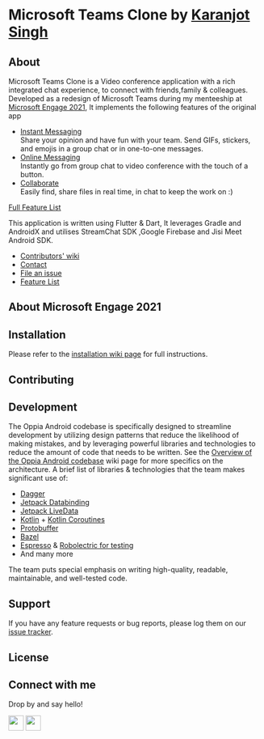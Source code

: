 # Microsoft Teams Clone by [Karanjot Singh](https://github.com/Karanjot-singh/)
<!-- [![Gitter](https://img.shields.io/badge/chat-on%20gitter-ff006f.svg)](https://gitter.im/oppia/oppia-android?utm_source=badge&utm_medium=badge&utm_campaign=pr-badge) [![Mailing List](https://img.shields.io/badge/Mailing%20List-Oppia%20Android-dev.svg)](mailto:oppia-android-dev@googlegroups.com) [![Twitter Follow](https://img.shields.io/twitter/follow/oppiaorg.svg?style=social&label=Follow&maxAge=2592000?style=flat-square)](https://twitter.com/oppiaorg) [![GitHub issues by-label](/github/issues-search?query=repo%3Abadges%2Fshields%20is%3Aclosed%20label%3Abug%20author%3Aapp%2Fsentry-io)](https://github.com/Karanjot-singh/microsoft_teams_clone/issues?q=is%3Aopen+is%3Aissue+label%3A%22good+first+issue%22+no%3Aassignee) -->
<!-- 
[![Unit Tests (Robolectric -- Gradle)](https://github.com/Karanjot-singh/microsoft_teams_clone/actions/workflows/main.yml/badge.svg)](https://github.com/Karanjot-singh/microsoft_teams_clone/actions/workflows/main.yml) [![Unit Tests (Robolectric - Bazel)](https://github.com/Karanjot-singh/microsoft_teams_clone/actions/workflows/unit_tests.yml/badge.svg)](https://github.com/Karanjot-singh/microsoft_teams_clone/actions/workflows/unit_tests.yml) [![Build Tests](https://github.com/Karanjot-singh/microsoft_teams_clone/actions/workflows/build_tests.yml/badge.svg)](https://github.com/Karanjot-singh/microsoft_teams_clone/actions/workflows/build_tests.yml) [![Static Checks](https://github.com/Karanjot-singh/microsoft_teams_clone/actions/workflows/static_checks.yml/badge.svg)](https://github.com/Karanjot-singh/microsoft_teams_clone/actions/workflows/static_checks.yml) -->
## About
Microsoft Teams Clone is a Video conference application with a rich integrated chat experience, to connect with friends,family & colleagues.
Developed as a redesign of Microsoft Teams during my menteeship at [Microsoft Engage 2021](https://microsoft.acehacker.com/engage2021/index.html),
It implements the following features of the original app 
  * [Instant Messaging](https://www.microsoft.com/en-in/microsoft-teams/instant-messaging)    
    Share your opinion and have fun with your team. Send GIFs, stickers, and emojis in a group chat or in one-to-one messages.
  * [Online Messaging](https://www.microsoft.com/en-in/microsoft-teams/online-meetings)    
    Instantly go from group chat to video conference with the touch of a button.
  * [Collaborate](https://www.microsoft.com/en-in/microsoft-teams/online-meetings)    
    Easily find, share files in real time, in chat to keep the work on :)

[Full Feature List](https://github.com/Karanjot-singh/microsoft_teams_clone/wiki)
    
<!-- Oppia is an online learning tool that enables anyone to easily create and share interactive activities (called 'explorations'). These activities simulate a one-on-one conversation with a tutor, making it possible for students to learn by doing while getting feedback. -->

This application is written using Flutter & Dart, It leverages Gradle and AndroidX and utilises StreamChat SDK ,Google Firebase and Jisi Meet Android SDK.

  * [Contributors' wiki](https://github.com/Karanjot-singh/microsoft_teams_clone/wiki)
  * [Contact](mailto:karanjot19050@iiitd.ac.in)
  * [File an issue](https://github.com/Karanjot-singh/microsoft_teams_clone/issues/new/choose)
  * [Feature List](https://github.com/Karanjot-singh/microsoft_teams_clone/wiki)

## About Microsoft Engage 2021


## Installation

Please refer to the [installation wiki page](https://github.com/Karanjot-singh/microsoft_teams_clone/wiki#installation) for full instructions.

## Contributing

<!-- The Oppia project is built by the community for the community. We welcome contributions from everyone, especially new contributors.

You can help with Oppia's development in many ways, including [coding](https://github.com/Karanjot-singh/microsoft_teams_clone/wiki#instructions-for-making-a-code-change), [instructional design & storytelling](https://github.com/oppia/oppia/wiki/Teaching-with-Oppia), [UX research](https://github.com/oppia/oppia/wiki/Conducting-research-with-students), [creating voiceovers](https://github.com/oppia/oppia/wiki/Instructions-for-voice-artists), [design & art](https://github.com/oppia/oppia/wiki/Contributing-to-Oppia%27s-design), and documentation.
  * **Mobile developers**: please see [this wiki page](https://github.com/Karanjot-singh/microsoft_teams_clone/wiki#instructions-for-making-a-code-change) for instructions on how to set things up and commit changes.
  * **Other developers**: see [this wiki page](https://github.com/oppia/oppia/wiki/Contributing-code-to-Oppia#setting-things-up) for instructions on how to set things up for development on Oppia's frontend or backend.
  * **All other contributors**: please see our [general contributor guidelines](https://github.com/oppia/oppia/wiki). -->


## Development
The Oppia Android codebase is specifically designed to streamline development by utilizing design patterns that reduce the likelihood of making mistakes, and by leveraging powerful libraries and technologies to reduce the amount of code that needs to be written. See the [Overview of the Oppia Android codebase](https://github.com/Karanjot-singh/microsoft_teams_clone/wiki/Overview-of-the-Oppia-Android-codebase-and-architecture) wiki page for more specifics on the architecture. A brief list of libraries & technologies that the team makes significant use of:
- [Dagger](https://dagger.dev/)
- [Jetpack Databinding](https://developer.android.com/topic/libraries/data-binding)
- [Jetpack LiveData](https://developer.android.com/topic/libraries/architecture/livedata)
- [Kotlin](https://kotlinlang.org/) + [Kotlin Coroutines](https://kotlinlang.org/docs/reference/coroutines-overview.html)
- [Protobuffer](https://developers.google.com/protocol-buffers)
- [Bazel](https://bazel.build/)
- [Espresso](https://developer.android.com/training/testing/espresso) & [Robolectric for testing](http://robolectric.org/)
- And many more

The team puts special emphasis on writing high-quality, readable, maintainable, and well-tested code.


## Support

If you have any feature requests or bug reports, please log them on our [issue tracker](https://github.com/Karanjot-singh/microsoft_teams_clone/issues/new/choose).


## License

<!-- The Oppia Android code is released under the [Apache v2 license](https://github.com/Karanjot-singh/microsoft_teams_clone/blob/develop/LICENSE). -->

## Connect with me
Drop by and say hello!

[<img height="30" src="https://img.shields.io/badge/linkedin-0077B5.svg?&style=for-the-badge&logo=linkedin&logoColor=white" />][LinkedIn]
[<img height="30" src="https://img.shields.io/badge/twitter-1DA1F2.svg?&style=for-the-badge&logo=twitter&logoColor=white" />][twitter]
<!-- [<img height="30" src = "https://img.shields.io/badge/medium-12100E.svg?&style=for-the-badge&logo=medium&logoColor=white">][medium] -->


[linkedIn]: https://www.linkedin.com/in/karanjot-singh-
[twitter]: https://twitter.com/Rocketsingh06
<!-- [medium]: https://medium.com/ -->
